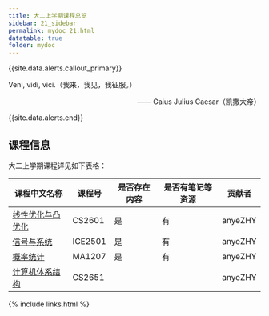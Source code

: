 ```yaml
---
title: 大二上学期课程总览
sidebar: 21_sidebar
permalink: mydoc_21.html
datatable: true
folder: mydoc
---
```


{{site.data.alerts.callout_primary}}
<p>Veni, vidi, vici.（我来，我见，我征服。）</p>
<p align="right">—— Gaius Julius Caesar（凯撒大帝）</p>
{{site.data.alerts.end}}

## 课程信息

大二上学期课程详见如下表格：




<div class="datatable-begin"></div>

课程中文名称    | 课程号                        | 是否存在内容 | 是否有笔记等资源 | 贡献者 
------- | ------------------------------------- | -------- | -----------|------- 
[线性优化与凸优化](21_CS2601.html)  | CS2601     | 是   | 有 | anyeZHY 
[信号与系统](21_ICE2501.html) | ICE2501 | 是 | 有 | anyeZHY 
[概率统计](21_MA1207.html)   | MA1207 | 是 | 有 | anyeZHY 
[计算机体系结构](21_CS2651.html) | CS2651 |     |  | anyeZHY 

<div class="datatable-end"></div>

{% include links.html %}

